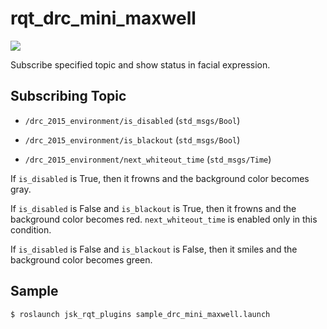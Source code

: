 rqt\_drc\_mini\_maxwell
=======================

![](images/rqt_drc_mini_maxwell.gif)

Subscribe specified topic and show status in facial expression.


Subscribing Topic
-----------------

* `/drc_2015_environment/is_disabled` (`std_msgs/Bool`)

* `/drc_2015_environment/is_blackout` (`std_msgs/Bool`)

* `/drc_2015_environment/next_whiteout_time` (`std_msgs/Time`)

If `is_disabled` is True, then it frowns and the background color becomes gray.

If `is_disabled` is False and `is_blackout` is True, then it frowns and the background color becomes red.
`next_whiteout_time` is enabled only in this condition.

If `is_disabled` is False and `is_blackout` is False, then it smiles and the background color becomes green.


Sample
------

```
$ roslaunch jsk_rqt_plugins sample_drc_mini_maxwell.launch
```
